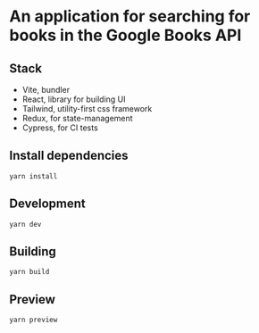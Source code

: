 # An application for searching for books in the Google Books API

## Stack
* Vite, bundler
* React, library for building UI
* Tailwind, utility-first css framework
* Redux, for state-management
* Cypress, for CI tests

## Install dependencies

```shell
yarn install
```

## Development
```shell
yarn dev
```

## Building
```shell
yarn build
```

## Preview

```shell
yarn preview 
```
